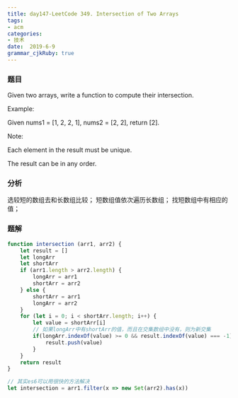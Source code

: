 ```yaml
---
title: day147-LeetCode 349. Intersection of Two Arrays
tags: 
- acm
categories: 
- 技术
date:  2019-6-9
grammar_cjkRuby: true
---
```

### 题目

Given two arrays, write a function to compute their intersection.

Example:

Given nums1 = [1, 2, 2, 1], nums2 = [2, 2], return [2].

Note:

Each element in the result must be unique.

The result can be in any order.

<!--more-->

### 分析

选较短的数组去和长数组比较；
短数组值依次遍历长数组；
找短数组中有相应的值；

### 题解

```javascript
function intersection (arr1, arr2) {
    let result = []
    let longArr
    let shortArr
    if (arr1.length > arr2.length) {
        longArr = arr1
        shortArr = arr2
    } else {
        shortArr = arr1
        longArr = arr2
    }
    for (let i = 0; i < shortArr.length; i++) {
        let value = shortArr[i]
        // 如果longArr中有shortArr的值，而且在交集数组中没有，则为新交集
        if(longArr.indexOf(value) >= 0 && result.indexOf(value) === -1) {
            result.push(value)
        }
    }
    return result
}

// 其实es6可以用很快的方法解决
let intersection = arr1.filter(x => new Set(arr2).has(x))
```